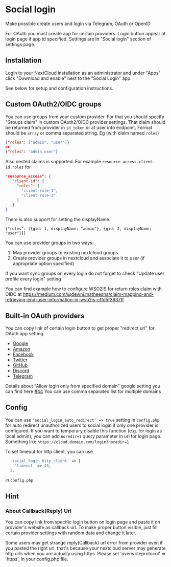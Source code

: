 # Social login

Make possible create users and login via Telegram, OAuth or OpenID

For OAuth you must create app for certain providers. Login button appear at login page if app id specified. Settings are in "Social login" section of settings page.

## Installation

Login to your NextCloud installation as an administrator and under "Apps" click "Download and enable" next to the "Social Login" app.

See below for setup and configuration instructions.



## Custom OAuth2/OIDC groups

You can use groups from your custom provider. For that you should specify "Groups claim" in custom OAuth2/OIDC provider settings. That claim should be returned from provider in `id_token` or at user info endpoint. Format should be `array` or comma separated string. Eg (with claim named `roles`)

```json
{"roles": ["admin", "user"]}
or
{"roles": "admin,user"}
```

Also nested claims is supported. For example `resource_access.client-id.roles` for

```json
"resource_access": {
   "client-id": {
     "roles": [
       "client-role-1",
       "client-role-2"
     ]
   }
}
```

There is also support for setting the displayName:
```
{"roles": [{gid: 1, displayName: "admin"}, {gid: 2, displayName: "user"}]}
```


You can use provider groups in two ways:

1. Map provider groups to existing nextcloud groups
2. Create provider groups in nextcloud and associate it to user (if appropriate option specified)

If you want sync groups on every login do not forget to check "Update user profile every login" setting

You can find example how to configure WSO2IS for return roles claim with OIDC at https://medium.com/@dewni.matheesha/claim-mapping-and-retrieving-end-user-information-in-wso2is-cffd5f3937ff

## Built-in OAuth providers

You can copy link of certain login button to get proper "redirect url" for OAuth app setting.

* [Google](https://github.com/zorn-v/nextcloud-social-login/blob/master/docs/sso/google.md)
* [Amazon](https://developer.amazon.com/loginwithamazon/console/site/lwa/overview.html)
* [Facebook](https://github.com/zorn-v/nextcloud-social-login/blob/master/docs/sso/facebook.md)
* [Twitter](https://github.com/zorn-v/nextcloud-social-login/blob/master/docs/sso/twitter.md)
* [GitHub](https://github.com/settings/developers)
* [Discord](https://discordapp.com/developers/applications/me#top)
* [Telegram](https://github.com/zorn-v/nextcloud-social-login/blob/master/docs/sso/telegram.md)

Details about "Allow login only from specified domain" google setting you can find here [#44](https://github.com/zorn-v/nextcloud-social-login/issues/44)
You can use comma separated list for multiple domains

## Config

You can use `'social_login_auto_redirect' => true` setting in `config.php` for auto redirect unauthorized users to social login if only one provider is configured.
If you want to temporary disable this function (e.g. for login as local admin), you can add `noredir=1` query parameter in url for login page. Something like `https://cloud.domain.com/login?noredir=1`

To set timeout for http client, you can use
```php
  'social_login_http_client' => [
    'timeout' => 45,
  ],
```
in `config.php`

## Hint

### About Callback(Reply) Url
You can copy link from specific login button on login page and paste it on provider's website as callback url. To make proper button visible, just fill certain provider settings with random data and change it later.

Some users may get strange reply(Callback) url error from provider even if you pasted the right url, that's because your nextcloud server may generate http urls when you are actually using https.
Please set 'overwriteprotocol' => 'https', in your config.php file.
